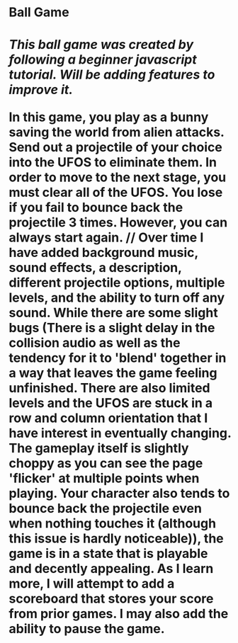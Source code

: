 <h1>Ball Game<h1>

*This ball game was created by following a beginner javascript tutorial. Will be adding features to improve it.*

In this game, you play as a bunny saving the world from alien attacks. Send out a projectile of your choice into the UFOS to eliminate them. In order to move to the next stage, you must clear all of the UFOS. You lose if you fail to bounce back the projectile 3 times. However, you can always start again.
//
Over time I have added background music, sound effects, a description, different projectile options, multiple levels, and the ability to turn off any sound. While there are some slight bugs (There is a slight delay in the collision audio as well as the tendency for it to 'blend' together in a way that leaves the game feeling unfinished. There are also limited levels and the UFOS are stuck in a row and column orientation that I have interest in eventually changing. The gameplay itself is slightly choppy as you can see the page 'flicker' at multiple points when playing. Your character also tends to bounce back the projectile even when nothing touches it (although this issue is hardly noticeable)), the game is in a state that is playable and decently appealing. As I learn more, I will attempt to add a scoreboard that stores your score from prior games. I may also add the ability to pause the game.
